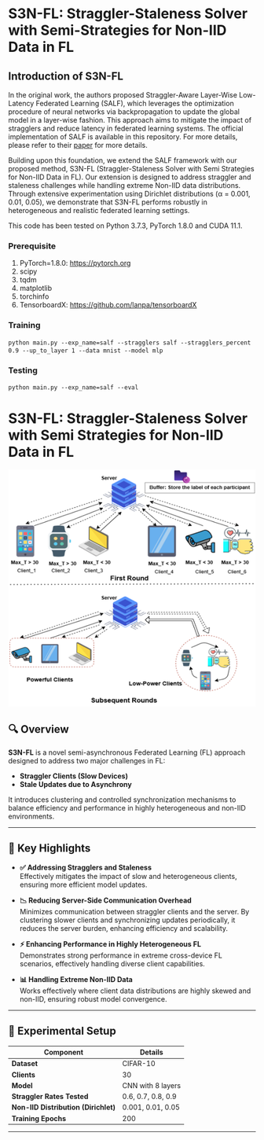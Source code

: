 # S3N-FL: Straggler-Staleness Solver with Semi-Strategies for Non-IID Data in FL
## Introduction of S3N-FL

  In the original work, the authors proposed Straggler-Aware Layer-Wise Low-Latency Federated Learning (SALF), which leverages the optimization procedure of neural networks via backpropagation to update the global model in a layer-wise fashion. This approach aims to mitigate the impact of stragglers and reduce latency in federated learning systems. The official implementation of SALF is available in this repository. For more details, please refer to their [paper](https://arxiv.org/abs/2403.18375) for more details.

Building upon this foundation, we extend the SALF framework with our proposed method, S3N-FL (Straggler-Staleness Solver with Semi Strategies for Non-IID Data in FL). Our extension is designed to address straggler and staleness challenges while handling extreme Non-IID data distributions. Through extensive experimentation using Dirichlet distributions (α = 0.001, 0.01, 0.05), we demonstrate that S3N-FL performs robustly in heterogeneous and realistic federated learning settings.
 
This code has been tested on Python 3.7.3, PyTorch 1.8.0 and CUDA 11.1.

### Prerequisite
1. PyTorch=1.8.0: https://pytorch.org
2. scipy
3. tqdm
4. matplotlib
5. torchinfo
6. TensorboardX: https://github.com/lanpa/tensorboardX

### Training
```
python main.py --exp_name=salf --stragglers salf --stragglers_percent 0.9 --up_to_layer 1 --data mnist --model mlp
```

### Testing
```
python main.py --exp_name=salf --eval 
```

# S3N-FL: Straggler-Staleness Solver with Semi Strategies for Non-IID Data in FL

![S3N-FL Architecture](./Picture1.png)

## 🔍 Overview

**S3N-FL** is a novel semi-asynchronous Federated Learning (FL) approach designed to address two major challenges in FL:

- **Straggler Clients (Slow Devices)**
- **Stale Updates due to Asynchrony**

It introduces clustering and controlled synchronization mechanisms to balance efficiency and performance in highly heterogeneous and non-IID environments.

---

## 🚀 Key Highlights

- **✅ Addressing Stragglers and Staleness**  
  Effectively mitigates the impact of slow and heterogeneous clients, ensuring more efficient model updates.

- **📉 Reducing Server-Side Communication Overhead**  
  Minimizes communication between straggler clients and the server. By clustering slower clients and synchronizing updates periodically, it reduces the server burden, enhancing efficiency and scalability.

- **⚡ Enhancing Performance in Highly Heterogeneous FL**  
  Demonstrates strong performance in extreme cross-device FL scenarios, effectively handling diverse client capabilities.

- **📊 Handling Extreme Non-IID Data**  
  Works effectively where client data distributions are highly skewed and non-IID, ensuring robust model convergence.

---

## 🧪 Experimental Setup

| **Component**                    | **Details**                       |
|----------------------------------|-----------------------------------|
| **Dataset**                      | CIFAR-10                          |
| **Clients**                      | 30                                |
| **Model**                        | CNN with 8 layers                 |
| **Straggler Rates Tested**       | 0.6, 0.7, 0.8, 0.9                |
| **Non-IID Distribution (Dirichlet)** | 0.001, 0.01, 0.05           |
| **Training Epochs**              | 200                               |

---

